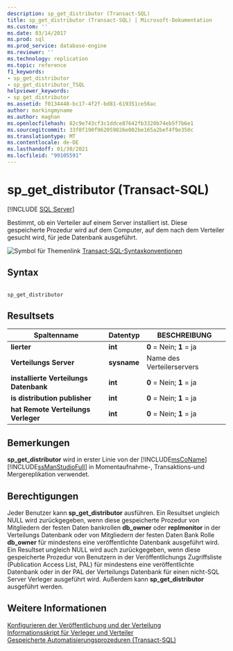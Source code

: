 ```yaml
---
description: sp_get_distributor (Transact-SQL)
title: sp_get_distributor (Transact-SQL) | Microsoft-Dokumentation
ms.custom: ''
ms.date: 03/14/2017
ms.prod: sql
ms.prod_service: database-engine
ms.reviewer: ''
ms.technology: replication
ms.topic: reference
f1_keywords:
- sp_get_distributor
- sp_get_distributor_TSQL
helpviewer_keywords:
- sp_get_distributor
ms.assetid: f0134448-bc17-4f2f-bd81-619351ce56ac
author: markingmyname
ms.author: maghan
ms.openlocfilehash: 82c9e743cf3c1ddce87642fb3320b74eb5f7b6e1
ms.sourcegitcommit: 33f0f190f962059826e002be165a2bef4f9e350c
ms.translationtype: MT
ms.contentlocale: de-DE
ms.lasthandoff: 01/30/2021
ms.locfileid: "99105591"
---
```

# <a name="sp_get_distributor-transact-sql"></a>sp_get_distributor (Transact-SQL)
[!INCLUDE [SQL Server](../../includes/applies-to-version/sqlserver.md)]

  Bestimmt, ob ein Verteiler auf einem Server installiert ist. Diese gespeicherte Prozedur wird auf dem Computer, auf dem nach dem Verteiler gesucht wird, für jede Datenbank ausgeführt.  
  
 ![Symbol für Themenlink](../../database-engine/configure-windows/media/topic-link.gif "Symbol für Themenlink") [Transact-SQL-Syntaxkonventionen](../../t-sql/language-elements/transact-sql-syntax-conventions-transact-sql.md)  
  
## <a name="syntax"></a>Syntax  
  
```  
  
sp_get_distributor   
```  
  
## <a name="result-sets"></a>Resultsets  
  
|Spaltenname|Datentyp|BESCHREIBUNG|  
|-----------------|---------------|-----------------|  
|**lierter**|**int**|**0** = Nein; **1** = ja|  
|**Verteilungs Server**|**sysname**|Name des Verteilerservers|  
|**installierte Verteilungs Datenbank**|**int**|**0** = Nein; **1** = ja|  
|**is distribution publisher**|**int**|**0** = Nein; **1** = ja|  
|**hat Remote Verteilungs Verleger**|**int**|**0** = Nein; **1** = ja|  
  
## <a name="remarks"></a>Bemerkungen  
 **sp_get_distributor** wird in erster Linie von der [!INCLUDE[msCoName](../../includes/msconame-md.md)] [!INCLUDE[ssManStudioFull](../../includes/ssmanstudiofull-md.md)] in Momentaufnahme-, Transaktions-und Mergereplikation verwendet.  
  
## <a name="permissions"></a>Berechtigungen  
 Jeder Benutzer kann **sp_get_distributor** ausführen. Ein Resultset ungleich NULL wird zurückgegeben, wenn diese gespeicherte Prozedur von Mitgliedern der festen Daten bankrollen **db_owner** oder **replmonitor** in der Verteilungs Datenbank oder von Mitgliedern der festen Daten Bank Rolle **db_owner** für mindestens eine veröffentlichte Datenbank ausgeführt wird. Ein Resultset ungleich NULL wird auch zurückgegeben, wenn diese gespeicherte Prozedur von Benutzern in der Veröffentlichungs Zugriffsliste (Publication Access List, PAL) für mindestens eine veröffentlichte Datenbank oder in der PAL der Verteilungs Datenbank für einen nicht-SQL Server Verleger ausgeführt wird. Außerdem kann **sp_get_distributor** ausgeführt werden.  
  
## <a name="see-also"></a>Weitere Informationen  
 [Konfigurieren der Veröffentlichung und der Verteilung](../../relational-databases/replication/configure-publishing-and-distribution.md)   
 [Informationsskript für Verleger und Verteiler](../../relational-databases/replication/administration/distributor-and-publisher-information-script.md)   
 [Gespeicherte Automatisierungsprozeduren &#40;Transact-SQL&#41;](../../relational-databases/system-stored-procedures/replication-stored-procedures-transact-sql.md)  
  
  
